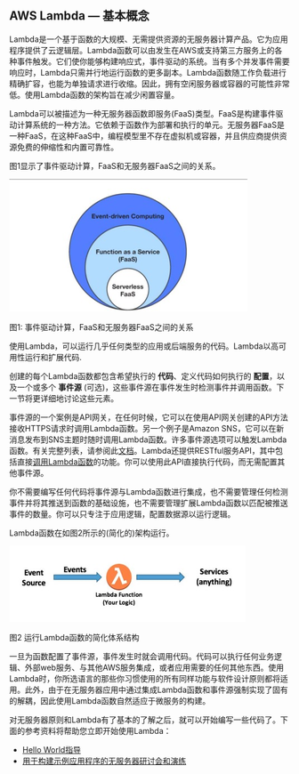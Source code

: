 ## AWS Lambda — 基本概念

Lambda是一个基于函数的大规模、无需提供资源的无服务器计算产品。它为应用程序提供了云逻辑层。Lambda函数可以由发生在AWS或支持第三方服务上的各种事件触发。它们使你能够构建响应式，事件驱动的系统。当有多个并发事件需要响应时，Lambda只需并行地运行函数的更多副本。Lambda函数随工作负载进行精确扩容，也能为单独请求进行收缩。因此，拥有空闲服务器或容器的可能性非常低。使用Lambda函数的架构旨在减少闲置容量。

Lambda可以被描述为一种无服务器函数即服务(FaaS)类型。FaaS是构建事件驱动计算系统的一种方法。它依赖于函数作为部署和执行的单元。无服务器FaaS是一种FaaS，在这种FaaS中，编程模型里不存在虚拟机或容器，并且供应商提供资源免费的伸缩性和内置可靠性。

图1显示了事件驱动计算，FaaS和无服务器FaaS之间的关系。

![1](images/Figure1.jpg)

图1: 事件驱动计算，FaaS和无服务器FaaS之间的关系

使用Lambda，可以运行几乎任何类型的应用或后端服务的代码。Lambda以高可用性运行和扩展代码.

创建的每个Lambda函数都包含希望执行的  **代码**、定义代码如何执行的 **配置**，以及一个或多个 **事件源** (可选)，这些事件源在事件发生时检测事件并调用函数。下一节将更详细地讨论这些元素。

事件源的一个案例是API网关，在任何时候，它可以在使用API网关创建的API方法接收HTTPS请求时调用Lambda函数。另一个例子是Amazon SNS，它可以在新消息发布到SNS主题时随时调用Lambda函数。许多事件源选项可以触发Lambda函数。有关完整列表，请参阅此[文档](https://docs.aws.amazon.com/lambda/latest/dg/invoking-lambda-function.html)。Lambda还提供RESTful服务API，其中包括直接[调用Lambda函数](https://docs.aws.amazon.com/lambda/latest/dg/API_Invoke.html)的功能。你可以使用此API直接执行代码，而无需配置其他事件源。

你不需要编写任何代码将事件源与Lambda函数进行集成，也不需要管理任何检测事件并将其推送到函数的基础设施，也不需要管理扩展Lambda函数以匹配被推送事件的数量。你可以只专注于应用逻辑，配置数据源以运行逻辑。

Lambda函数在如图2所示的(简化的)架构运行。

![2](images/Figure2.jpg)

图2 运行Lambda函数的简化体系结构

一旦为函数配置了事件源，事件发生时就会调用代码。代码可以执行任何业务逻辑、外部web服务、与其他AWS服务集成，或者应用需要的任何其他东西。使用Lambda时，你所选语言的那些你习惯使用的所有同样功能与软件设计原则都将适用。此外，由于在无服务器应用中通过集成Lambda函数和事件源强制实现了固有的解耦，因此使用Lambda函数自然适应于微服务的构建。

对无服务器原则和Lambda有了基本的了解之后，就可以开始编写一些代码了。下面的参考资料将帮助您立即开始使用Lambda：
- [Hello World指导](https://docs.aws.amazon.com/lambda/latest/dg/getting-started-create-function.html)
- [用于构建示例应用程序的无服务器研讨会和演练](https://github.com/aws-samples/aws-serverless-workshops)
  

